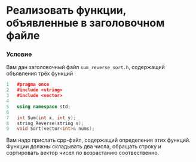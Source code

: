 # Реализовать функции, объявленные в заголовочном файле

### Условие

Вам дан заголовочный файл `sum_reverse_sort.h`, содержащий объявления трёх функций 

```c++
1   #pragma once
2   #include <string>
3   #include <vector>
4
5   using namespace std;
6
7   int Sum(int x, int y);
8   string Reverse(string s);
9   void Sort(vector<int>& nums);
```

Вам надо прислать cpp-файл, содержащий определения этих функций. 
Функции должны складывать два числа, обращать строку и сортировать вектор чисел по возрастанию соотвественно.